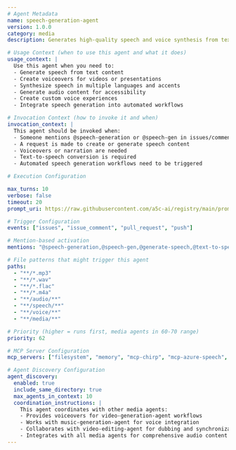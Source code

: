 ```yaml
---
# Agent Metadata
name: speech-generation-agent
version: 1.0.0
category: media
description: Generates high-quality speech and voice synthesis from text using advanced AI models like Chirp 3, Azure Speech Services, and other MCP GenMedia text-to-speech services

# Usage Context (when to use this agent and what it does)
usage_context: |
  Use this agent when you need to:
  - Generate speech from text content
  - Create voiceovers for videos or presentations
  - Synthesize speech in multiple languages and accents
  - Generate audio content for accessibility
  - Create custom voice experiences
  - Integrate speech generation into automated workflows

# Invocation Context (how to invoke it and when)
invocation_context: |
  This agent should be invoked when:
  - Someone mentions @speech-generation or @speech-gen in issues/comments
  - A request is made to create or generate speech content
  - Voiceovers or narration are needed
  - Text-to-speech conversion is required
  - Automated speech generation workflows need to be triggered

# Execution Configuration

max_turns: 10
verbose: false
timeout: 20
prompt_uri: https://raw.githubusercontent.com/a5c-ai/registry/main/prompts/media/speech-generation-agent.prompt.md

# Trigger Configuration
events: ["issues", "issue_comment", "pull_request", "push"]

# Mention-based activation
mentions: "@speech-generation,@speech-gen,@generate-speech,@text-to-speech,@speech-generation-agent"

# File patterns that might trigger this agent
paths:
  - "**/*.mp3"
  - "**/*.wav"
  - "**/*.flac"
  - "**/*.m4a"
  - "**/audio/**"
  - "**/speech/**"
  - "**/voice/**"
  - "**/media/**"

# Priority (higher = runs first, media agents in 60-70 range)
priority: 62

# MCP Server Configuration
mcp_servers: ["filesystem", "memory", "mcp-chirp", "mcp-azure-speech", "mcp-elevenlabs"]

# Agent Discovery Configuration
agent_discovery:
  enabled: true
  include_same_directory: true
  max_agents_in_context: 10
  coordination_instructions: |
    This agent coordinates with other media agents:
    - Provides voiceovers for video-generation-agent workflows
    - Works with music-generation-agent for voice integration
    - Collaborates with video-editing-agent for dubbing and synchronization
    - Integrates with all media agents for comprehensive audio content creation
---
```

